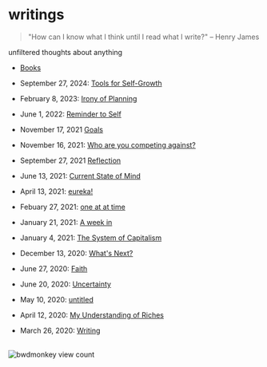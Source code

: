 # writings

> "How can I know what I think until I read what I write?" – Henry James

unfiltered thoughts about anything

- [Books](books.md)

- September 27, 2024: [Tools for Self-Growth](20240927_tools_for_self-growth.md)
- February 8, 2023: [Irony of Planning](20230209_irony_of_planning.md)
- June 1, 2022: [Reminder to Self](20220601_reminder_to_self.md)
- November 17, 2021 [Goals](20211117_goals.md)
- November 16, 2021: [Who are you competing against?](20211116_who_are_you_competing_against.md)
- September 27, 2021 [Reflection](20210927_reflection.md)
- June 13, 2021: [Current State of Mind](20210613_current_state_of_mind.md)
- April 13, 2021: [eureka!](20210413_eureka.md)
- Febuary 27, 2021: [one at at time](20210227_one_at_a_time.md)
- January 21, 2021: [A week in](20210121_a_week_in.md)
- January 4, 2021: [The System of Capitalism](20210104_the_system_of_capitalism.md)
- December 13, 2020: [What's Next?](20201213_what's_next.md)
- June 27, 2020: [Faith](20200627_faith.md)
- June 20, 2020: [Uncertainty](20200620_uncertainty.md)
- May 10, 2020: [untitled](20200510.md)
- April 12, 2020: [My Understanding of Riches](20200412_my_understanding_of_riches.md)
- March 26, 2020: [Writing](20200326_writing.md)

<br/>
<img src="https://profile-counter.glitch.me/bwdmonkey/count.svg" alt="bwdmonkey view count">